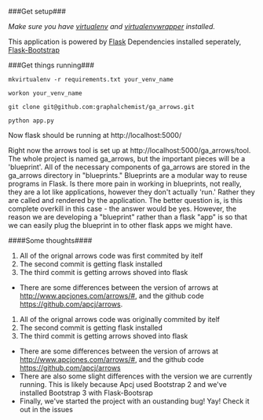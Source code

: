 ###Get setup###

*Make sure you have [virtualenv](http://www.virtualenv.org/en/latest/) and [virtualenvwrapper](http://virtualenvwrapper.readthedocs.org/) installed.*

This application is powered by [Flask](http://flask.pocoo.org/)
Dependencies installed seperately, [Flask-Bootstrap](http://pythonhosted.org/Flask-Bootstrap/)

###Get things running###

`mkvirtualenv -r requirements.txt your_venv_name`

`workon your_venv_name`

`git clone git@github.com:graphalchemist/ga_arrows.git`

`python app.py`

Now flask should be running at http://localhost:5000/

Right now the arrows tool is set up at http://localhost:5000/ga_arrows/tool.
The whole project is named ga_arrows, but the important pieces will be a 'blueprint'.
All of the necessary components of ga_arrows are stored in the ga_arrows directory in "blueprints."
Blueprints are a modular way to reuse programs in Flask.  Is there more pain in working in blueprints, not really,
they are a lot like applications, however they don't actually 'run.'  Rather they are called and rendered
by the application.  The better question is, is this complete overkill in this case - the answer would be yes.  However,
the reason we are developing a "blueprint" rather than a flask "app" is so that we can easily plug the blueprint in
to other flask apps we might have.

####Some thoughts####
1. All of the orignal arrows code was first commited by itelf
1. The second commit is getting flask installed
1. The third commit is getting arrows shoved into flask

* There are some differences between the version of arrows at http://www.apcjones.com/arrows/#, and the github code https://github.com/apcj/arrows.

1. All of the orignal arrows code was originally commited by itelf  
2. The second commit is getting flask installed 
3. The third commit is getting arrows shoved into flask 

* There are some differences between the version of arrows at http://www.apcjones.com/arrows/#, and the github code https://github.com/apcj/arrows
* There are also some slight differences with the version we are currently running.  This is likely because Apcj used Bootstrap 2 and we've installed Bootstrap 3 with Flask-Bootsrap
* Finally, we've started the project with an oustanding bug!  Yay!  Check it out in the issues
